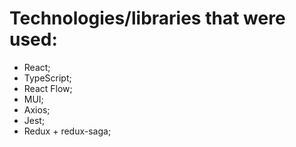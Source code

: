 # Technologies/libraries that were used:

* React;
* TypeScript;
* React Flow;
* MUI;
* Axios;
* Jest;
* Redux + redux-saga;